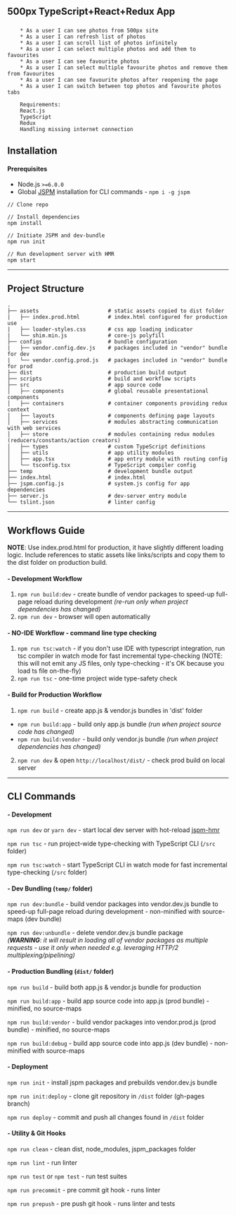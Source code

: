## 500px TypeScript+React+Redux App


> ##### 
        * As a user I can see photos from 500px site
        * As a user I can refresh list of photos
        * As a user I can scroll list of photos infinitely
        * As a user I can select multiple photos and add them to favourites
        * As a user I can see favourite photos
        * As a user I can select multiple favourite photos and remove them from favourites
        * As a user I can see favourite photos after reopening the page
        * As a user I can switch between top photos and favourite photos tabs
        
        Requirements:
        React.js
        TypeScript
        Redux
        Handling missing internet connection


## Installation

#### Prerequisites
- Node.js `>=6.0.0`
- Global [JSPM](http://jspm.io/) installation for CLI commands - `npm i -g jspm`

```
// Clone repo

// Install dependencies
npm install

// Initiate JSPM and dev-bundle
npm run init

// Run development server with HMR
npm start
```

---

## Project Structure

```
.
├── assets                      # static assets copied to dist folder
|   ├── index.prod.html         # index.html configured for production use
|   ├── loader-styles.css       # css app loading indicator
|   └── shim.min.js             # core-js polyfill
├── configs                     # bundle configuration
|   ├── vendor.config.dev.js    # packages included in "vendor" bundle for dev
|   └── vendor.config.prod.js   # packages included in "vendor" bundle for prod
├── dist                        # production build output
├── scripts                     # build and workflow scripts
├── src                         # app source code
│   ├── components              # global reusable presentational components
│   ├── containers              # container components providing redux context
│   ├── layouts                 # components defining page layouts
│   ├── services                # modules abstracting communication with web services
│   ├── store                   # modules containing redux modules (reducers/constants/action creators)
│   ├── types                   # custom TypeScript definitions
│   ├── utils                   # app utility modules
│   ├── app.tsx                 # app entry module with routing config
│   └── tsconfig.tsx            # TypeScript compiler config
├── temp                        # development bundle output
├── index.html                  # index.html
├── jspm.config.js              # system.js config for app dependencies
├── server.js                   # dev-server entry module
└── tslint.json                 # linter config
```

---

## Workflows Guide
**NOTE**: Use index.prod.html for production, it have slightly different loading logic. Include references to static assets like links/scripts and copy them to the dist folder on production build.

#### - Development Workflow
1. `npm run build:dev` - create bundle of vendor packages to speed-up full-page reload during development _(re-run only when project dependencies has changed)_
2. `npm run dev` - browser will open automatically

#### - NO-IDE Workflow - command line type checking
1. `npm run tsc:watch` - if you don't use IDE with typescript integration, run tsc compiler in watch mode for fast incremental type-checking (NOTE: this will not emit any JS files, only type-checking - it's OK because you load ts file on-the-fly)
2. `npm run tsc` - one-time project wide type-safety check

#### - Build for Production Workflow
1. `npm run build` - create app.js & vendor.js bundles in 'dist' folder
  - `npm run build:app` - build only app.js bundle _(run when project source code has changed)_
  - `npm run build:vendor` - build only vendor.js bundle _(run when project dependencies has changed)_
2. `npm run dev` & open `http://localhost/dist/` - check prod build on local server

---

## CLI Commands

#### - Development

`npm run dev` or `yarn dev` - start local dev server with hot-reload [jspm-hmr](https://www.npmjs.com/package/jspm-hmr)

`npm run tsc` - run project-wide type-checking with TypeScript CLI (`/src` folder)

`npm run tsc:watch` - start TypeScript CLI in watch mode for fast incremental type-checking (`/src` folder)

#### - Dev Bundling (`temp/` folder)

`npm run dev:bundle` - build vendor packages into vendor.dev.js bundle to speed-up full-page reload during development - non-minified with source-maps (dev bundle)

`npm run dev:unbundle` - delete vendor.dev.js bundle package  
*(**WARNING**: it will result in loading all of vendor packages as multiple requests - use it only when needed e.g. leveraging HTTP/2 multiplexing/pipelining)*

#### - Production Bundling (`dist/` folder)

`npm run build` - build both app.js & vendor.js bundle for production

`npm run build:app` - build app source code into app.js (prod bundle) - minified, no source-maps

`npm run build:vendor` - build vendor packages into vendor.prod.js (prod bundle) - minified, no source-maps

`npm run build:debug` - build app source code into app.js (dev bundle) - non-minified with source-maps

#### - Deployment

`npm run init` - install jspm packages and prebuilds vendor.dev.js bundle

`npm run init:deploy` - clone git repository in `/dist` folder (gh-pages branch)

`npm run deploy` - commit and push all changes found in `/dist` folder

#### - Utility & Git Hooks

`npm run clean` - clean dist, node_modules, jspm_packages folder

`npm run lint` - run linter

`npm run test` or `npm test` - run test suites

`npm run precommit` - pre commit git hook - runs linter

`npm run prepush` - pre push git hook - runs linter and tests

